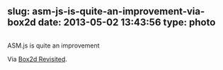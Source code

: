 slug: asm-js-is-quite-an-improvement-via-box2d
date: 2013-05-02 13:43:56
type: photo
---

<a href="http://j15r.com/blog/2013/04/25/Box2d_Revisited?utm_source=html5weekly&utm_medium=email"><img src="{{@asset.url swerner/tumblr/2013-05-02-asm-js-is-quite-an-improvement-via-box2d-e2019febb5.png}}" alt=""/></a>

ASM.js is quite an improvement

 Via [Box2d Revisited](http://j15r.com/blog/2013/04/25/Box2d_Revisited).
